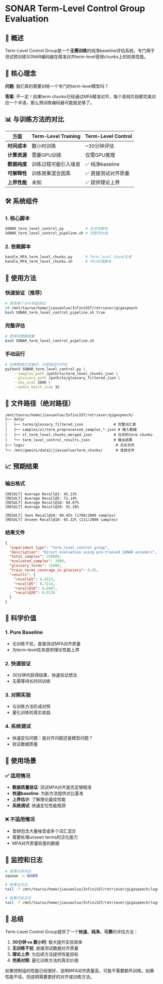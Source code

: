 # SONAR Term-Level Control Group Evaluation

## 🎯 概述

Term-Level Control Group是一个**无需训练**的纯净baseline评估系统，专门用于测试预训练SONAR编码器在精准对齐term-level音频chunks上的检索性能。

## 🔬 核心理念

**问题**: 我们真的需要训练一个专门的term-level模型吗？

**答案**: 不一定！如果term chunks已经通过MFA精准对齐，每个音频片段都完美对应一个术语，那么预训练编码器可能就足够了。

## 📊 与训练方法的对比

| 方面 | Term-Level Training | **Term-Level Control** |
|------|-------------------|----------------------|
| **时间成本** | 数小时训练 | ~30分钟评估 |
| **计算资源** | 需要GPU训练 | 仅需GPU推理 |
| **数据纯度** | 训练过程可能引入噪音 | ✅ 纯净baseline |
| **可解释性** | 训练效果混合因素 | ✅ 直接测试对齐质量 |
| **上界性能** | 未知 | ✅ 提供理论上界 |

## 🛠️ 系统组件

### 1. 核心脚本
```bash
SONAR_term_level_control.py          # 主评估脚本
SONAR_term_level_control_pipeline.sh # 完整流水线
```

### 2. 依赖脚本
```bash
handle_MFA_term_level_chunks.py      # Term-level chunk生成
handle_MFA_term_level_chunks.sh      # 并行处理脚本
```

## 🚀 使用方法

### 快速验证（推荐）
```bash
# 使用单个分片快速测试
cd /mnt/taurus/home/jiaxuanluo/InfiniSST/retriever/gigaspeech
bash SONAR_term_level_control_pipeline.sh true
```

### 完整评估
```bash
# 使用完整数据集
bash SONAR_term_level_control_pipeline.sh
```

### 手动运行
```bash
# 如果数据已准备好，可直接运行评估
python3 SONAR_term_level_control.py \
    --samples_path /path/to/term_level_chunks.json \
    --glossary_path /path/to/glossary_filtered.json \
    --max_eval 2000 \
    --audio_batch_size 32
```

## 📁 文件路径（绝对路径）

```
/mnt/taurus/home/jiaxuanluo/InfiniSST/retriever/gigaspeech/
├── data/
│   ├── terms/glossary_filtered.json              # 完整词汇表
│   ├── samples/xl/term_preprocessed_samples_*.json # 输入数据
│   ├── xl_term_level_chunks_merged.json          # 合并的term chunks
│   └── term_level_control_results.json           # 输出结果
├── logs/                                          # 日志文件
└── /mnt/gemini/data1/jiaxuanluo/term_chunks/      # 音频文件
```

## 📈 预期结果

### 输出格式
```
[RESULT] Average Recall@1: 45.23%
[RESULT] Average Recall@5: 72.14%
[RESULT] Average Recall@10: 84.67%
[RESULT] Average Recall@20: 91.28%

[RESULT] Seen Recall@10: 89.45% (1789/2000 samples)
[RESULT] Unseen Recall@10: 65.32% (211/2000 samples)
```

### 结果文件
```json
{
  "experiment_type": "term_level_control_group",
  "description": "Direct evaluation using pre-trained SONAR encoders",
  "total_samples": 250000,
  "evaluated_samples": 2000,
  "glossary_terms": 15000,
  "train_terms_coverage_in_glossary": 0.85,
  "results": {
    "recall@1": 0.4523,
    "recall@5": 0.7214,
    "recall@10": 0.8467,
    "recall@20": 0.9128
  }
}
```

## 🔬 科学价值

### 1. **Pure Baseline**
- 无训练干扰，直接测试MFA对齐质量
- 为term-level任务提供理论性能上界

### 2. **快速验证**
- 30分钟内获得结果，快速验证想法
- 无需等待长时间训练

### 3. **对照实验**
- 与训练方法形成对照
- 量化训练的真实收益

### 4. **系统调试**
- 快速定位问题：是对齐问题还是模型问题？
- 验证数据质量

## 🎯 使用场景

### ✅ 适用情况
- **数据质量验证**: 测试MFA对齐是否足够精准
- **快速baseline**: 为新方法提供对比基准  
- **上界估计**: 了解理论最佳性能
- **系统调试**: 快速定位性能瓶颈

### ❌ 不适用情况
- 音频包含大量噪音或多个词汇混合
- 需要处理unseen terms的泛化能力
- MFA对齐质量较差的数据

## 📝 监控和日志

```bash
# 查看任务状态
squeue -u $USER

# 查看主日志
tail -f /mnt/taurus/home/jiaxuanluo/InfiniSST/retriever/gigaspeech/logs/sonar_term_level_control_*.log

# 查看评估日志  
tail -f /mnt/taurus/home/jiaxuanluo/InfiniSST/retriever/gigaspeech/logs/term_level_control_eval_*.out
```

## 🎉 总结

Term-Level Control Group提供了一个**快速、纯净、可靠**的评估方法：

1. **30分钟 vs 数小时**: 极大提升实验效率
2. **无训练干扰**: 直接测试数据对齐质量  
3. **理论上界**: 为后续方法提供性能目标
4. **完美对照**: 量化训练方法的真实价值

如果控制组的性能已经很好，说明MFA对齐质量高，可能不需要额外训练。如果性能不佳，则说明需要更好的对齐或训练方法。 